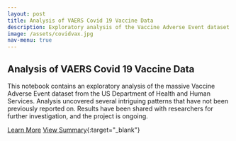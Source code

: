 ```yaml
---
layout: post
title: Analysis of VAERS Covid 19 Vaccine Data
description: Exploratory analysis of the Vaccine Adverse Event dataset from the US Department of Health and Human Services.
image: /assets/covidvax.jpg
nav-menu: true
---
```


## Analysis of VAERS Covid 19 Vaccine Data

This notebook contains an exploratory analysis of the massive Vaccine Adverse Event dataset from the US Department of Health and Human Services. Analysis uncovered several intriguing patterns that have not been previously reported on. Results have been shared with researchers for further investigation, and the project is ongoing.

[Learn More](/vaers-covid19-analysis.html)
[View Summary](https://github.com/rachelradical/rachelradical.github.io/tree/main/vaers-covid19-analysis.html){:target="_blank"}
